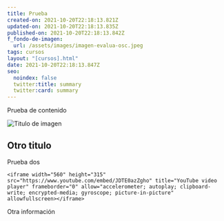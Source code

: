 ```yaml
---
title: Prueba
created-on: 2021-10-20T22:18:13.821Z
updated-on: 2021-10-20T22:18:13.835Z
published-on: 2021-10-20T22:18:13.842Z
f_fondo-de-imagen:
  url: /assets/images/imagen-evalua-osc.jpeg
tags: cursos
layout: "[cursos].html"
date: 2021-10-20T22:18:13.847Z
seo:
  noindex: false
  twitter:title: summary
  twitter:card: summary
---
```

Prueba de contenido

![](/assets/images/imagen-evalua-osc.jpeg "Titulo de imagen")

## Otro titulo

Prueba dos

```
<iframe width="560" height="315" src="https://www.youtube.com/embed/JDTE0azZgho" title="YouTube video player" frameborder="0" allow="accelerometer; autoplay; clipboard-write; encrypted-media; gyroscope; picture-in-picture" allowfullscreen></iframe>
```

Otra información